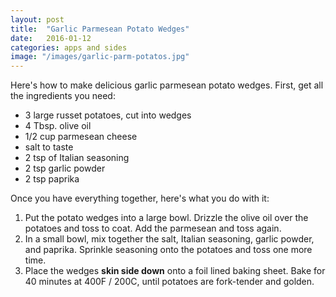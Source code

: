 ```yaml
---
layout: post
title:  "Garlic Parmesean Potato Wedges"
date:   2016-01-12
categories: apps and sides
image: "/images/garlic-parm-potatos.jpg"
---
```


Here's how to make delicious garlic parmesean potato wedges. First, get all the ingredients you need:

- 3 large russet potatoes, cut into wedges
- 4 Tbsp. olive oil
- 1/2 cup parmesean cheese
- salt to taste
- 2 tsp of Italian seasoning
- 2 tsp garlic powder
- 2 tsp paprika

Once you have everything together, here's what you do with it:

1. Put the potato wedges into a large bowl. Drizzle the olive oil over the potatoes and toss to coat. Add the parmesean and toss again.
2. In a small bowl, mix together the salt, Italian seasoning, garlic powder, and paprika. Sprinkle seasoning onto the potatoes and toss one more time.
3. Place the wedges **skin side down** onto a foil lined baking sheet. Bake for 40 minutes at 400F / 200C, until potatoes are fork-tender and golden.